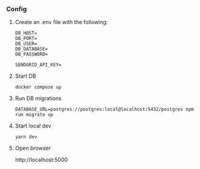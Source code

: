 ### Config

1. Create an .env file with the following:
    ```
    DB_HOST=
    DB_PORT=
    DB_USER=
    DB_DATABASE=
    DB_PASSWORD=

    SENDGRID_API_KEY=
    ```

2. Start DB

    `docker compose up`

3. Run DB migrations

    `DATABASE_URL=postgres://postgres:local@localhost:5432/postgres npm run migrate up`

4. Start local dev

    `yarn dev`

5. Open browser

   http://localhost:5000
